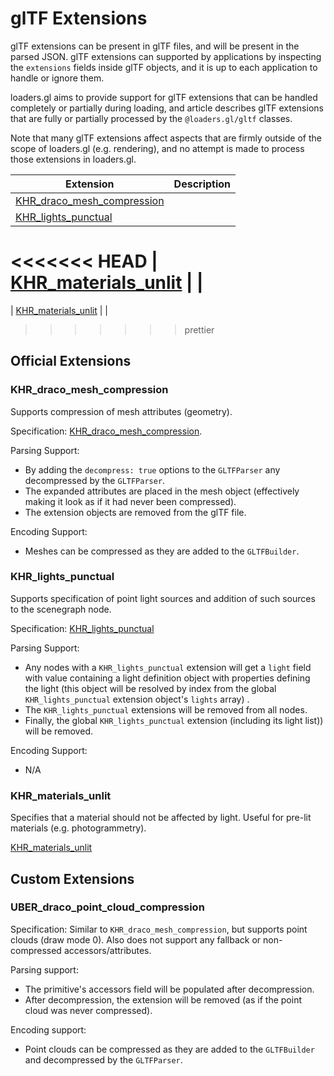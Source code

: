 # glTF Extensions

glTF extensions can be present in glTF files, and will be present in the parsed JSON. glTF extensions can supported by applications by inspecting the `extensions` fields inside glTF objects, and it is up to each application to handle or ignore them.

loaders.gl aims to provide support for glTF extensions that can be handled completely or partially during loading, and article describes glTF extensions that are fully or partially processed by the `@loaders.gl/gltf` classes.

Note that many glTF extensions affect aspects that are firmly outside of the scope of loaders.gl (e.g. rendering), and no attempt is made to process those extensions in loaders.gl.

| Extension                                                                                                                        | Description |
| -------------------------------------------------------------------------------------------------------------------------------- | ----------- |
| [KHR_draco_mesh_compression](https://github.com/KhronosGroup/glTF/tree/master/extensions/2.0/Khronos/KHR_draco_mesh_compression) |             |
| [KHR_lights_punctual](https://github.com/KhronosGroup/glTF/tree/master/extensions/2.0/Khronos/KHR_lights_punctual)               |             |
<<<<<<< HEAD
| [KHR_materials_unlit](https://github.com/KhronosGroup/glTF/tree/master/extensions/2.0/Khronos/KHR_materials_unlit) | |
=======
| [KHR_materials_unlit](https://github.com/KhronosGroup/glTF/tree/master/extensions/2.0/Khronos/KHR_materials_unlit)               |             |
>>>>>>> prettier

## Official Extensions

### KHR_draco_mesh_compression

Supports compression of mesh attributes (geometry).

Specification: [KHR_draco_mesh_compression](https://github.com/KhronosGroup/glTF/tree/master/extensions/2.0/Khronos/KHR_draco_mesh_compression).

Parsing Support:

- By adding the `decompress: true` options to the `GLTFParser` any decompressed by the `GLTFParser`.
- The expanded attributes are placed in the mesh object (effectively making it look as if it had never been compressed).
- The extension objects are removed from the glTF file.

Encoding Support:

- Meshes can be compressed as they are added to the `GLTFBuilder`.

### KHR_lights_punctual

Supports specification of point light sources and addition of such sources to the scenegraph node.

Specification: [KHR_lights_punctual](https://github.com/KhronosGroup/glTF/tree/master/extensions/2.0/Khronos/KHR_lights_punctual)

Parsing Support:

- Any nodes with a `KHR_lights_punctual` extension will get a `light` field with value containing a light definition object with properties defining the light (this object will be resolved by index from the global `KHR_lights_punctual` extension object's `lights` array) .
- The `KHR_lights_punctual` extensions will be removed from all nodes.
- Finally, the global `KHR_lights_punctual` extension (including its light list)) will be removed.

Encoding Support:

- N/A

### KHR_materials_unlit

Specifies that a material should not be affected by light. Useful for pre-lit materials (e.g. photogrammetry).

[KHR_materials_unlit](https://github.com/KhronosGroup/glTF/tree/master/extensions/2.0/Khronos/KHR_materials_unlit)

## Custom Extensions

### UBER_draco_point_cloud_compression

Specification: Similar to `KHR_draco_mesh_compression`, but supports point clouds (draw mode 0). Also does not support any fallback or non-compressed accessors/attributes.

Parsing support:

- The primitive's accessors field will be populated after decompression.
- After decompression, the extension will be removed (as if the point cloud was never compressed).

Encoding support:

- Point clouds can be compressed as they are added to the `GLTFBuilder` and decompressed by the `GLTFParser`.
